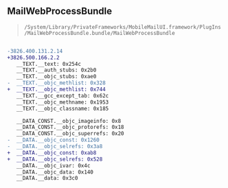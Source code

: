 ## MailWebProcessBundle

> `/System/Library/PrivateFrameworks/MobileMailUI.framework/PlugIns/MailWebProcessBundle.bundle/MailWebProcessBundle`

```diff

-3826.400.131.2.14
+3826.500.166.2.2
   __TEXT.__text: 0x254c
   __TEXT.__auth_stubs: 0x2b0
   __TEXT.__objc_stubs: 0xae0
-  __TEXT.__objc_methlist: 0x328
+  __TEXT.__objc_methlist: 0x744
   __TEXT.__gcc_except_tab: 0x62c
   __TEXT.__objc_methname: 0x1953
   __TEXT.__objc_classname: 0x185

   __DATA_CONST.__objc_imageinfo: 0x8
   __DATA_CONST.__objc_protorefs: 0x18
   __DATA_CONST.__objc_superrefs: 0x20
-  __DATA.__objc_const: 0x1260
-  __DATA.__objc_selrefs: 0x3a8
+  __DATA.__objc_const: 0xab8
+  __DATA.__objc_selrefs: 0x528
   __DATA.__objc_ivar: 0x4c
   __DATA.__objc_data: 0x140
   __DATA.__data: 0x3c0

```
